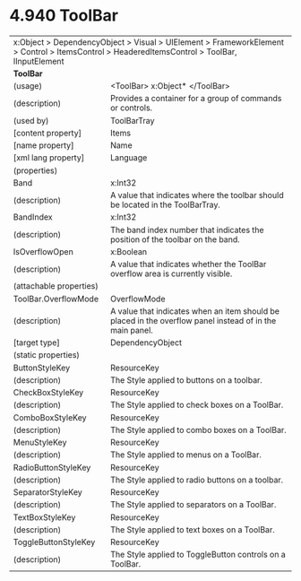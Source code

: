 <html dir="LTR" xmlns:mshelp="http://msdn.microsoft.com/mshelp" xmlns:ddue="http://ddue.schemas.microsoft.com/authoring/2003/5" xmlns:xlink="http://www.w3.org/1999/xlink" xmlns:tool="http://www.microsoft.com/tooltip">

<body>
 <input type="hidden" id="userDataCache" class="userDataStyle">
 <input type="hidden" id="hiddenScrollOffset">
 <img id="dropDownImage" style="display:none; height:0; width:0;" src="../local/drpdown.gif">
 <img id="dropDownHoverImage" style="display:none; height:0; width:0;" src="../local/drpdown_orange.gif">
 <img id="collapseImage" style="display:none; height:0; width:0;" src="../local/collapse.gif">
 <img id="expandImage" style="display:none; height:0; width:0;" src="../local/exp.gif">
 <img id="collapseAllImage" style="display:none; height:0; width:0;" src="../local/collall.gif">
 <img id="expandAllImage" style="display:none; height:0; width:0;" src="../local/expall.gif">
 <img id="copyImage" style="display:none; height:0; width:0;" src="../local/copycode.gif">
 <img id="copyHoverImage" style="display:none; height:0; width:0;" src="../local/copycodeHighlight.gif">
 <div id="header"><h1 class="heading">4.940 ToolBar</h1></div>

 <div id="mainSection">
 <div id="mainBody">
 <div id="allHistory" class="saveHistory" onsave="saveAll()" onload="loadAll()"></div>
 <p xmlns:wsd="http://wsdev.schemas.microsoft.com/authoring/2008/2" xmlns:msxsl="urn:schemas-microsoft-com:xslt" xmlns:script="urn:script" xmlns:build="urn:build">
 </p>
 <div id="sectionSection0" class="section" name="collapseableSection">
 <content xmlns="http://ddue.schemas.microsoft.com/authoring/2003/5" xmlns:wsd="http://wsdev.schemas.microsoft.com/authoring/2008/2" xmlns:msxsl="urn:schemas-microsoft-com:xslt" xmlns:script="urn:script" xmlns:build="urn:build">
 </content>
 </div>
 <div id="sectionSection1" class="section" name="collapseableSection">
 <content xmlns="http://ddue.schemas.microsoft.com/authoring/2003/5" xmlns:wsd="http://wsdev.schemas.microsoft.com/authoring/2008/2" xmlns:msxsl="urn:schemas-microsoft-com:xslt" xmlns:script="urn:script" xmlns:build="urn:build">
 <table class="ProtocolAuthoredTable" xmlns="">
 <tr><td colspan="2">
<mshelp:link keywords="c0d383e4-fcdb-4546-a06b-81c262fe2a5e" tabindex="0">x:Object</mshelp:link> &gt; <mshelp:link keywords="44a6e58f-41e0-4602-b1d2-75a9b44a5acb" tabindex="0">DependencyObject</mshelp:link> &gt; <mshelp:link keywords="82181055-95e9-48f6-8418-1382babf6875" tabindex="0">Visual</mshelp:link> &gt; <mshelp:link keywords="5056f552-62cc-4de5-b7eb-180ebad72633" tabindex="0">UIElement</mshelp:link> &gt; <mshelp:link keywords="f80d4df2-08f5-4cbb-9a5e-f99fab120062" tabindex="0">FrameworkElement</mshelp:link> &gt; <mshelp:link keywords="c7bf5d44-7bf3-43b8-b6ae-b6cbc0ac8a44" tabindex="0">Control</mshelp:link> &gt; <mshelp:link keywords="06423658-82ef-457d-8339-78b2b66582d5" tabindex="0">ItemsControl</mshelp:link> &gt; <mshelp:link keywords="fb3a500f-7a7a-4f4e-a92d-8442775f3a0e" tabindex="0">HeaderedItemsControl</mshelp:link> &gt; <mshelp:link keywords="e03ada7c-cab7-457a-8630-f0add1b1ba17" tabindex="0">ToolBar</mshelp:link>, <mshelp:link keywords="1ee43d58-7eb2-43cc-a23e-03101c2a1ef0" tabindex="0">IInputElement</mshelp:link> </td>
 </tr>
 <tr><td colspan="2">
 <b>ToolBar</b> </td>
 </tr>
 <tr><td><div class="indent0">(usage)</div></td>
 <td>&lt;ToolBar&gt; <mshelp:link keywords="c0d383e4-fcdb-4546-a06b-81c262fe2a5e" tabindex="0">x:Object</mshelp:link>* &lt;/ToolBar&gt;</td>
 </tr>
 <tr><td><div class="indent0">(description)</div></td>
 <td>Provides a container for a group of commands or controls.</td>
 </tr>
 <tr><td><div class="indent0">(used by)</div></td>
 <td><mshelp:link keywords="1c4b8cf0-9980-4512-8165-f22bf52bdc7f" tabindex="0">ToolBarTray</mshelp:link></td>
 </tr>
 <tr><td><div class="indent0">[content property]</div></td>
 <td><mshelp:link keywords="06423658-82ef-457d-8339-78b2b66582d5" tabindex="0">Items</mshelp:link></td>
 </tr>
 <tr><td><div class="indent0">[name property]</div></td>
 <td><mshelp:link keywords="f80d4df2-08f5-4cbb-9a5e-f99fab120062" tabindex="0">Name</mshelp:link></td>
 </tr>
 <tr><td><div class="indent0">[xml lang property]</div></td>
 <td><mshelp:link keywords="f80d4df2-08f5-4cbb-9a5e-f99fab120062" tabindex="0">Language</mshelp:link></td>
 </tr>
 <tr><td><div class="indent0">(properties)</div></td>
 <td></td>
 </tr>
 <tr><td><div class="indent2">Band</div></td>
 <td><mshelp:link keywords="57ed3bba-3cbe-4a1d-b855-b0b0b4b4a992" tabindex="0">x:Int32</mshelp:link></td>
 </tr>
 <tr><td><div class="indent4">(description)</div></td>
 <td>A value that indicates where the toolbar should be located in the ToolBarTray.</td>
 </tr>
 <tr><td><div class="indent2">BandIndex</div></td>
 <td><mshelp:link keywords="57ed3bba-3cbe-4a1d-b855-b0b0b4b4a992" tabindex="0">x:Int32</mshelp:link></td>
 </tr>
 <tr><td><div class="indent4">(description)</div></td>
 <td>The band index number that indicates the position of the toolbar on the band.</td>
 </tr>
 <tr><td><div class="indent2">IsOverflowOpen</div></td>
 <td><mshelp:link keywords="c4ef5482-3a69-411e-bd77-93ce44c968a9" tabindex="0">x:Boolean</mshelp:link></td>
 </tr>
 <tr><td><div class="indent4">(description)</div></td>
 <td>A value that indicates whether the ToolBar overflow area is currently visible.</td>
 </tr>
 <tr><td><div class="indent0">(attachable properties)</div></td>
 <td></td>
 </tr>
 <tr><td><div class="indent2">ToolBar.OverflowMode</div></td>
 <td><mshelp:link keywords="5969f084-2fd5-47c1-86d6-fd8795da8485" tabindex="0">OverflowMode</mshelp:link></td>
 </tr>
 <tr><td><div class="indent4">(description)</div></td>
 <td>A value that indicates when an item should be placed in the overflow panel instead of in the main panel.</td>
 </tr>
 <tr><td><div class="indent4">[target type]</div></td>
 <td><mshelp:link keywords="44a6e58f-41e0-4602-b1d2-75a9b44a5acb" tabindex="0">DependencyObject</mshelp:link></td>
 </tr>
 <tr><td><div class="indent0">(static properties)</div></td>
 <td></td>
 </tr>
 <tr><td><div class="indent2">ButtonStyleKey</div></td>
 <td><mshelp:link keywords="f8a6d0ac-60d8-4d88-baf7-f20c1ef39eff" tabindex="0">ResourceKey</mshelp:link></td>
 </tr>
 <tr><td><div class="indent4">(description)</div></td>
 <td>The Style applied to buttons on a toolbar.</td>
 </tr>
 <tr><td><div class="indent2">CheckBoxStyleKey</div></td>
 <td><mshelp:link keywords="f8a6d0ac-60d8-4d88-baf7-f20c1ef39eff" tabindex="0">ResourceKey</mshelp:link></td>
 </tr>
 <tr><td><div class="indent4">(description)</div></td>
 <td>The Style applied to check boxes on a ToolBar.</td>
 </tr>
 <tr><td><div class="indent2">ComboBoxStyleKey</div></td>
 <td><mshelp:link keywords="f8a6d0ac-60d8-4d88-baf7-f20c1ef39eff" tabindex="0">ResourceKey</mshelp:link></td>
 </tr>
 <tr><td><div class="indent4">(description)</div></td>
 <td>The Style applied to combo boxes on a ToolBar.</td>
 </tr>
 <tr><td><div class="indent2">MenuStyleKey</div></td>
 <td><mshelp:link keywords="f8a6d0ac-60d8-4d88-baf7-f20c1ef39eff" tabindex="0">ResourceKey</mshelp:link></td>
 </tr>
 <tr><td><div class="indent4">(description)</div></td>
 <td>The Style applied to menus on a ToolBar.</td>
 </tr>
 <tr><td><div class="indent2">RadioButtonStyleKey</div></td>
 <td><mshelp:link keywords="f8a6d0ac-60d8-4d88-baf7-f20c1ef39eff" tabindex="0">ResourceKey</mshelp:link></td>
 </tr>
 <tr><td><div class="indent4">(description)</div></td>
 <td>The Style applied to radio buttons on a toolbar.</td>
 </tr>
 <tr><td><div class="indent2">SeparatorStyleKey</div></td>
 <td><mshelp:link keywords="f8a6d0ac-60d8-4d88-baf7-f20c1ef39eff" tabindex="0">ResourceKey</mshelp:link></td>
 </tr>
 <tr><td><div class="indent4">(description)</div></td>
 <td>The Style applied to separators on a ToolBar.</td>
 </tr>
 <tr><td><div class="indent2">TextBoxStyleKey</div></td>
 <td><mshelp:link keywords="f8a6d0ac-60d8-4d88-baf7-f20c1ef39eff" tabindex="0">ResourceKey</mshelp:link></td>
 </tr>
 <tr><td><div class="indent4">(description)</div></td>
 <td>The Style applied to text boxes on a ToolBar.</td>
 </tr>
 <tr><td><div class="indent2">ToggleButtonStyleKey</div></td>
 <td><mshelp:link keywords="f8a6d0ac-60d8-4d88-baf7-f20c1ef39eff" tabindex="0">ResourceKey</mshelp:link></td>
 </tr>
 <tr><td><div class="indent4">(description)</div></td>
 <td>The Style applied to ToggleButton controls on a ToolBar.</td>
 </tr>
</table>
 </content>
 </div>
 <!--[if gte IE 5]>
 <tool:tip element="languageFilterToolTip" avoidmouse="false"/>
 <![endif]-->
 </div>
 <a name="feedback"></a><span></span>
 </div>
</body></html>
